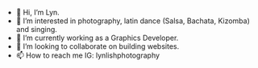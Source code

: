 - 👋 Hi, I’m Lyn.
- 👀 I’m interested in photography, latin dance (Salsa, Bachata, Kizomba) and singing.
- 🌱 I’m currently working as a Graphics Developer.
- 💞️ I’m looking to collaborate on building websites.
- 📫 How to reach me IG: lynlishphotography

<!---
vuonghalyn/vuonghalyn is a ✨ special ✨ repository because its `README.md` (this file) appears on your GitHub profile.
You can click the Preview link to take a look at your changes.
--->
